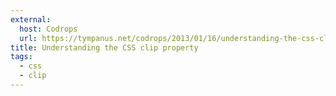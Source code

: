 ```yaml
---
external:
  host: Codrops
  url: https://tympanus.net/codrops/2013/01/16/understanding-the-css-clip-property/
title: Understanding the CSS clip property
tags:
  - css
  - clip
---
```

